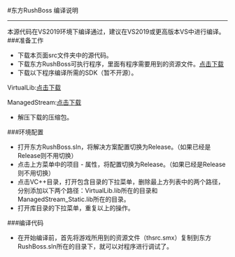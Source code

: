 #东方RushBoss 编译说明
************************
本源代码在VS2019环境下编译通过，建议在VS2019或更高版本VS中进行编译。
###准备工作
 * 下载本页面src文件夹中的源代码。
 * 下载东方RushBoss可执行程序，里面有程序需要用到的资源文件。[点击下载](https://tapcat.top/Project/TouhouRushBoss/thrb.aspx)
 * 下载以下程序编译所需的SDK（暂不开源）。
 
 VirtualLib:[点击下载](http://download.tapcat.top/VirtualLib/VirtualLib.zip)

 ManagedStream:[点击下载](http://download.tapcat.top/ManagedStream/ManagedStream.zip)
 * 解压下载的压缩包。

###环境配置
 * 打开东方RushBoss.sln，将解决方案配置切换为Release。（如果已经是Release则不用切换）
 * 点击上方菜单中的项目 - 属性，将配置切换为Release。（如果已经是Release则不用切换）
 * 点击VC++目录，打开包含目录的下拉菜单，删除最上方列表中的两个路径，分别添加以下两个路径：VirtualLib.lib所在的目录和ManagedStream_Static.lib所在的目录。
 * 打开库目录的下拉菜单，重复以上的操作。

###编译代码
 * 在开始编译前，首先将游戏所用到的资源文件（thsrc.smx）复制到东方RushBoss.sln所在的目录下，就可以对程序进行调试了。